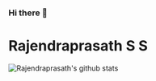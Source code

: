 ### Hi there 👋



# Rajendraprasath S S

![Rajendraprasath's github stats](https://github-readme-stats.vercel.app/api?username=ssraj001&count_private=true&show_icons=true&theme=chartreuse-dark)
